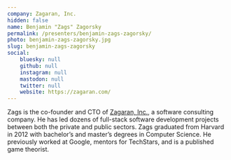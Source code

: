 ```yaml
---
company: Zagaran, Inc.
hidden: false
name: Benjamin "Zags" Zagorsky
permalink: /presenters/benjamin-zags-zagorsky/
photo: benjamin-zags-zagorsky.jpg
slug: benjamin-zags-zagorsky
social:
    bluesky: null
    github: null
    instagram: null
    mastodon: null
    twitter: null
    website: https://zagaran.com/
---
```


Zags is the co-founder and CTO of [Zagaran, Inc.](https://zagaran.com), a software consulting company. He has led dozens of full-stack software development projects between both the private and public sectors. Zags graduated from Harvard in 2012 with bachelor’s and master’s degrees in Computer Science. He previously worked at Google, mentors for TechStars, and is a published game theorist.
